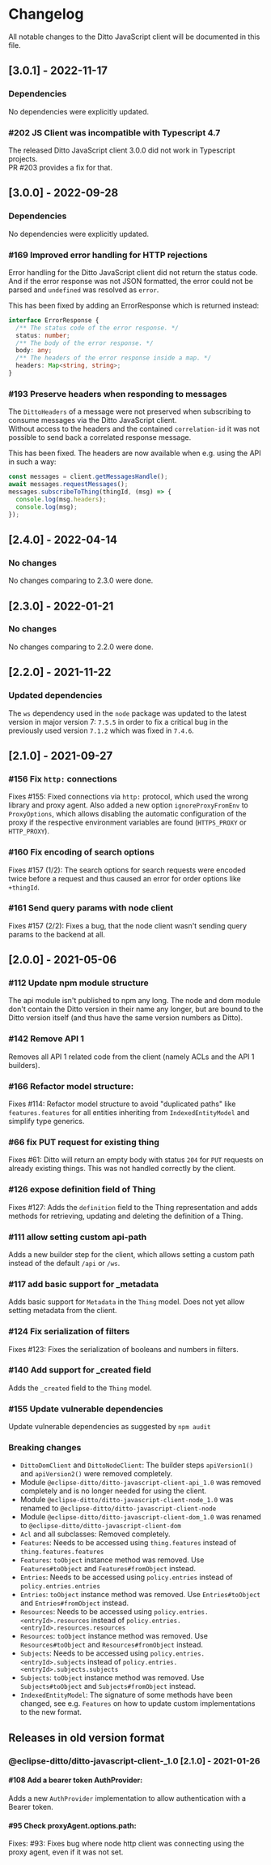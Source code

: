 # Changelog
All notable changes to the Ditto JavaScript client will be documented in this file.

## [3.0.1] - 2022-11-17

### Dependencies

No dependencies were explicitly updated.

### \#202 JS Client was incompatible with Typescript 4.7

The released Ditto JavaScript client 3.0.0 did not work in Typescript projects.  
PR #203 provides a fix for that.


## [3.0.0] - 2022-09-28

### Dependencies

No dependencies were explicitly updated.

### \#169 Improved error handling for HTTP rejections

Error handling for the Ditto JavaScript client did not return the status code.
And if the error response was not JSON formatted, the error could not be parsed and `undefined` was resolved as `error`.

This has been fixed by adding an ErrorResponse which is returned instead:
```typescript
interface ErrorResponse {
  /** The status code of the error response. */
  status: number;
  /** The body of the error response. */
  body: any;
  /** The headers of the error response inside a map. */
  headers: Map<string, string>;
}
```

### \#193 Preserve headers when responding to messages

The `DittoHeaders` of a message were not preserved when subscribing to consume messages via the Ditto JavaScript client.  
Without access to the headers and the contained `correlation-id` it was not possible to send back a correlated 
response message.

This has been fixed. The headers are now available when e.g. using the API in such a way:
```typescript
const messages = client.getMessagesHandle();
await messages.requestMessages();
messages.subscribeToThing(thingId, (msg) => {
  console.log(msg.headers);
  console.log(msg);
});
```



## [2.4.0] - 2022-04-14

### No changes
No changes comparing to 2.3.0 were done.

## [2.3.0] - 2022-01-21

### No changes
No changes comparing to 2.2.0 were done.

## [2.2.0] - 2021-11-22

### Updated dependencies
The `ws` dependency used in the `node` package was updated to the latest version in major version 7: `7.5.5` in order 
to fix a critical bug in the previously used version `7.1.2` which was fixed in `7.4.6`.

## [2.1.0] - 2021-09-27

### \#156 Fix `http:` connections
Fixes #155: Fixed connections via `http:` protocol, which used the wrong library and proxy agent. Also added a new option
`ignoreProxyFromEnv` to `ProxyOptions`, which allows disabling the automatic configuration of the proxy if
the respective environment variables are found (`HTTPS_PROXY` or `HTTP_PROXY`).

### \#160 Fix encoding of search options
Fixes #157 (1/2): The search options for search requests were encoded twice before a request and thus caused an error
for order options like `+thingId`.

### \#161 Send query params with node client
Fixes #157 (2/2): Fixes a bug, that the node client wasn't sending query params to the backend at all. 

## [2.0.0] - 2021-05-06

### \#112 Update npm module structure
The api module isn't published to npm any long. The node and dom module don't contain
the Ditto version in their name any longer, but are bound to the Ditto version itself
(and thus have the same version numbers as Ditto).

### \#142 Remove API 1
Removes all API 1 related code from the client (namely ACLs and the API 1 builders).

### \#166 Refactor model structure: 
Fixes #114: Refactor model structure to avoid "duplicated paths" like `features.features` for all entities inheriting from `IndexedEntityModel` and simplify type generics.

### \#66 fix PUT request for existing thing
Fixes #61: Ditto will return an empty body with status `204` for `PUT` requests on already existing things.
This was not handled correctly by the client.
    
### \#126 expose definition field of Thing
Fixes #127: Adds the `definition` field to the Thing representation and adds methods for retrieving, updating
and deleting the definition of a Thing.

### \#111 allow setting custom api-path
Adds a new builder step for the client, which allows setting a custom path instead of the default `/api` or `/ws`.

### \#117 add basic support for _metadata
Adds basic support for `Metadata` in the `Thing` model. Does not yet allow setting metadata from the client.

### \#124 Fix serialization of filters
Fixes #123: Fixes the serialization of booleans and numbers in filters.

### \#140 Add support for _created field
Adds the `_created` field to the `Thing` model.

### \#155 Update vulnerable dependencies
Update vulnerable dependencies as suggested by `npm audit`

### Breaking changes

* `DittoDomClient` and `DittoNodeClient`: The builder steps `apiVersion1()` and `apiVersion2()` were removed completely.
* Module `@eclipse-ditto/ditto-javascript-client-api_1.0` was removed completely and is no longer needed
  for using the client.
* Module `@eclipse-ditto/ditto-javascript-client-node_1.0` was renamed to `@eclipse-ditto/ditto-javascript-client-node`
* Module `@eclipse-ditto/ditto-javascript-client-dom_1.0` was renamed to `@eclipse-ditto/ditto-javascript-client-dom`
* `Acl` and all subclasses: Removed completely.
* `Features`: Needs to be accessed using `thing.features` instead of `thing.features.features`
* `Features`: `toObject` instance method was removed. Use `Features#toObject` and `Features#fromObject` instead.
* `Entries`: Needs to be accessed using `policy.entries` instead of `policy.entries.entries`
* `Entries`: `toObject` instance method was removed. Use `Entries#toObject` and `Entries#fromObject` instead.
* `Resources`: Needs to be accessed using `policy.entries.<entryId>.resources` instead of `policy.entries.<entryId>.resources.resources`
* `Resources`: `toObject` instance method was removed. Use `Resources#toObject` and `Resources#fromObject` instead.
* `Subjects`: Needs to be accessed using `policy.entries.<entryId>.subjects` instead of `policy.entries.<entryId>.subjects.subjects`
* `Subjects`: `toObject` instance method was removed. Use `Subjects#toObject` and `Subjects#fromObject` instead.
* `IndexedEntityModel`: The signature of some methods have been changed, see e.g. `Features` on how to update custom implementations to the new format. 

## Releases in old version format

### @eclipse-ditto/ditto-javascript-client-<module>_1.0 [2.1.0] - 2021-01-26

#### \#108 Add a bearer token AuthProvider:
Adds a new `AuthProvider` implementation to allow authentication with a Bearer token.

#### \#95 Check proxyAgent.options.path:
Fixes: #93: Fixes bug where node http client was connecting using the proxy agent, even if it was not set.
